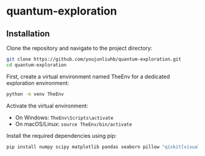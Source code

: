 # quantum-exploration

## Installation

Clone the repository and navigate to the project directory:

```bash
git clone https://github.com/youjunliuhb/quantum-exploration.git
cd quantum-exploration
```

First, create a virtual environment named TheEnv for a dedicated exploration environment:

```bash
python -m venv TheEnv
```

Activate the virtual environment:
- On Windows: `TheEnv\Scripts\activate`
- On macOS/Linux: `source TheEnv/bin/activate`

Install the required dependencies using pip:

```bash
pip install numpy scipy matplotlib pandas seaborn pillow "qiskit[visualization]"
```